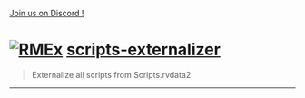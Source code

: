 [Join us on Discord !](https://discord.gg/yRUZcdQ)

# [![RMEx](http://rmex.github.io/images/rmex-shortcut.png)](http://rmex.github.io) [scripts-externalizer](https://github.com/RMEx/OLD_RM_STYLE/blob/master/OLD_RM_STYLE.rb)
> Externalize all scripts from Scripts.rvdata2

---
